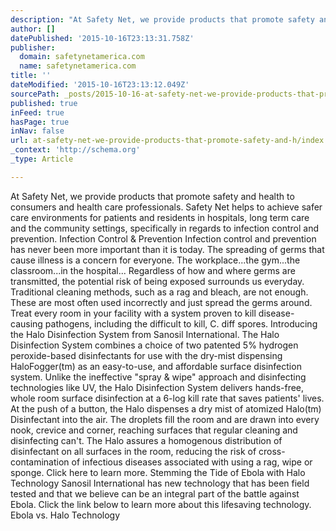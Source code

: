 ```yaml
---
description: "At Safety Net, we provide products that promote safety and health to\_ consumers and health care professionals. Safety Net helps to achieve\_ safer care environme"
author: []
datePublished: '2015-10-16T23:13:31.758Z'
publisher:
  domain: safetynetamerica.com
  name: safetynetamerica.com
title: ''
dateModified: '2015-10-16T23:13:12.049Z'
sourcePath: _posts/2015-10-16-at-safety-net-we-provide-products-that-promote-safety-and-h.md
published: true
inFeed: true
hasPage: true
inNav: false
url: at-safety-net-we-provide-products-that-promote-safety-and-h/index.html
_context: 'http://schema.org'
_type: Article

---
```

At Safety Net, we provide products that promote safety and health to  consumers and health care professionals. Safety Net helps to achieve  safer care environments for patients and residents in hospitals, long term  care and the community settings, specifically in regards to infection  control and prevention.  Infection Control & Prevention Infection control and prevention has never been more important than it is today. The spreading of germs that cause illness is a concern for everyone. The workplace...the gym...the classroom...in the hospital... Regardless of how and where germs are transmitted, the potential risk of being exposed surrounds us everyday. Traditional cleaning methods, such as a rag and bleach, are not enough.  These are most often used incorrectly and just spread the germs around. Treat every room in your facility  with a system proven to kill disease-causing pathogens, including the difficult to kill, C. diff spores. Introducing the Halo Disinfection System from Sanosil International. The Halo Disinfection System combines a choice of two patented 5% hydrogen peroxide-based disinfectants for use with the dry-mist dispensing HaloFogger(tm) as an easy-to-use, and affordable surface disinfection system. Unlike the ineffective "spray & wipe" approach and disinfecting technologies like UV, the Halo Disinfection System delivers hands-free, whole room surface disinfection at a 6-log kill rate that saves patients' lives.   At the push of a button, the Halo dispenses a dry mist of atomized Halo(tm) Disinfectant into the air. The droplets fill the room and are drawn into every nook, crevice and corner, reaching surfaces that regular cleaning and disinfecting can't. The Halo assures a homogenous distribution of disinfectant on all surfaces in the room, reducing the risk of cross-contamination of infectious diseases associated with using a rag, wipe or sponge. Click here to learn more. Stemming the Tide of Ebola with Halo Technology Sanosil International has new technology that has been field tested and that we believe can be an integral part of the battle against Ebola.  Click the link below to learn more about this lifesaving technology.  Ebola vs. Halo Technology